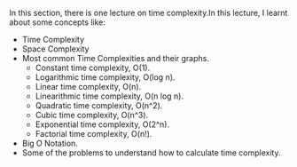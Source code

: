 In this section, there is one lecture on time complexity.In this lecture, I learnt about some concepts like:

- Time Complexity
- Space Complexity
- Most common Time Complexities and their graphs.
  - Constant time complexity, O(1).
  - Logarithmic time complexity, O(log n).
  - Linear time complexity, O(n).
  - Linearithmic time complexity, O(n log n).
  - Quadratic time complexity, O(n^2).
  - Cubic time complexity, O(n^3).
  - Exponential time complexity, O(2^n).
  - Factorial time complexity, O(n!).
- Big O Notation.
- Some of the problems to understand how to calculate time complexity.
